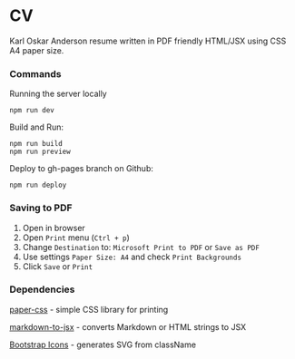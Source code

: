 # CV

Karl Oskar Anderson resume written in PDF friendly HTML/JSX using CSS A4 paper size.

### Commands

Running the server locally
```
npm run dev
```
Build and Run:
```
npm run build
npm run preview
```
Deploy to gh-pages branch on Github:
```
npm run deploy
```


### Saving to PDF

1. Open in browser
2. Open `Print` menu (`Ctrl + p`)
3. Change `Destination` to: `Microsoft Print to PDF` or `Save as PDF`
4. Use settings `Paper Size: A4` and check `Print Backgrounds`
5. Click `Save` or `Print`

### Dependencies

[paper-css](https://github.com/cognitom/paper-css) - simple CSS library for printing

[markdown-to-jsx](https://github.com/probablyup/markdown-to-jsx) - converts Markdown or HTML strings to JSX

[Bootstrap Icons](https://icons.getbootstrap.com/) - generates SVG from className
